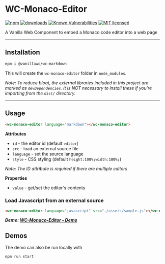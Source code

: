 # WC-Monaco-Editor

[![npm](https://badgen.net/npm/v/@vanillawc/wc-monaco-editor)](https://www.npmjs.com/package/@vanillawc/wc-monaco-editor)
[![downloads](https://badgen.net/npm/dt/@vanillawc/wc-monaco-editor)](https://www.npmjs.com/package/@vanillawc/wc-monaco-editor)
[![Known Vulnerabilities](https://snyk.io/test/npm/@vanillawc/wc-monaco-editor/badge.svg)](https://snyk.io/test/npm/@vanillawc/wc-monaco-editor)
[![MIT licensed](https://img.shields.io/badge/license-MIT-blue.svg)](https://raw.githubusercontent.com/vanillawc/wc-monaco-editor/master/LICENSE)

A Vanilla Web Component to embed a Monaco code editor into a web page

 <!-- TODO: Add video graphic here -->

-----

## Installation

```sh
npm i @vanillawc/wc-markdown
```

This will create the `wc-monaco-editor` folder in `node_modules`.

*Note: To reduce bloat, the external libraries included in this project are marked as `devDependencies`. It is NOT necessary to install these if you're importing from the `dist/` directory.*

-----

## Usage

```html
<wc-monaco-editor language="markdown"></wc-monaco-editor>
```

**Attributes**

- `id` - the editor id (default `editor`)
- `src` - load an external source file
- `language` - set the source language
- `style` - CSS styling (default `height:100%;width:100%;`)

*Note: The ID attribute is required if there are multiple editors*

**Properties**

- `value` - get/set the editor's contents

### Load Javascript from an external source

```html
<wc-monaco-editor language="javascript" src="./assets/sample.js"></wc-monaco-editor>
```

***Demo: [WC-Monaco-Editor - Demo][]***

## Demos

The demo can also be run locally with

```sh
npm run start
```

[WC-Monaco-Editor - Demo]: https://vanillawc.github.io/wc-monaco-editor/demo/demo.html

